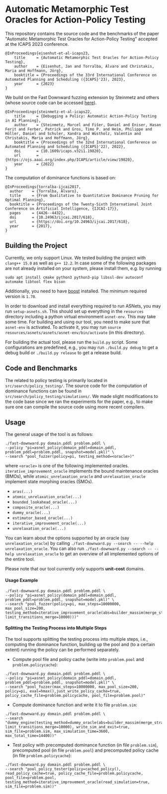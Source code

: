 # Automatic Metamorphic Test Oracles for Action-Policy Testing

This repository contains the source code and the benchmarks of the paper "Automatic Metamorphic Test Oracles for Action-Policy Testing" accepted at the ICAPS 2023 conference.

```
@InProceedings{eisenhut-et-al-icaps23, 
    title     = {Automatic Metamorphic Test Oracles for Action-Policy Testing},
    author    = {Eisenhut, Jan and Torralba, Álvaro and Christakis, Maria and Hoffmann, Jörg},
    booktitle = {Proceedings of the 33rd International Conference on Automated Planning and Scheduling ({ICAPS}'23), 2023},
    year      = {2023}
}
```

We build on the Fast Downward fuzzing extension by Steinmetz and others (whose source code can be accessed [here](https://doi.org/10.5281/zenodo.6323289)).

```
@InProceedings{steinmetz-et-al-icaps22, 
    title     = {Debugging a Policy: Automatic Action-Policy Testing in AI Planning},
    author    = {Steinmetz, Marcel and Fišer, Daniel and Eniser, Hasan Ferit and Ferber, Patrick and Gros, Timo P. and Heim, Philippe and Höller, Daniel and Schuler, Xandra and Wüstholz, Valentin and Christakis, Maria and Hoffmann, Jörg},
    booktitle = {Proceedings of the 32nd International Conference on Automated Planning and Scheduling ({ICAPS}'22), 2022},
    doi       = {10.1609/icaps.v32i1.19820}, 
    url       = {https://ojs.aaai.org/index.php/ICAPS/article/view/19820}, 
    year      = {2022}
}
```

The computation of dominance functions is based on:

```
@InProceedings{torralba-ijcai2017,
  author    = {Torralba, Álvaro},
  title     = {From Qualitative to Quantitative Dominance Pruning for Optimal Planning},
  booktitle = {Proceedings of the Twenty-Sixth International Joint Conference on Artificial Intelligence, {IJCAI-17}},
  pages     = {4426--4432},
  doi       = {10.24963/ijcai.2017/618},
  url       = {https://doi.org/10.24963/ijcai.2017/618},
  year      = {2017},
}
```

## Building the Project

Currently, we only support Linux. We tested building the project with `clang++ 15.0` as well as `g++ 12.2`.
In case some of the following packages are not already installed on your system, please install them, e.g. by running 
```shell 
sudo apt install cmake python3 python3-pip libssl-dev autoconf automake libtool flex bison
```
Additionally, you need to have [boost](https://www.boost.org/) installed. The minimum required version is `1.78`.

In order to download and install everything required to run ASNets, you may run `setup-asnets.sh`.
This should set up everything in the `resources` directory including a python virtual environment `asnet-env`. This may take some time.
For building and using our tool, you need to make sure that `asnet-env` is activated.
To activate it, you may run `source resources/asnets/asnets/asnet-env/bin/activate` (in this directory).

For building the actual tool, please run the `build.py` script. 
Some configurations are predefined, e.g., you may run `./build.py debug` to get a debug build or `./build.py release` to get a release build.

## Code and Benchmarks

The related to policy testing is primarily located in `src/search/policy_testing/`. 
The source code for the computation of dominance functions can be found in `src/search/policy_testing/simulations/`.
We made slight modifications to the code base since we ran the experiments for the paper, e.g., to make sure one can compile the source code using more recent compilers.

## Usage

The general usage of the tool is as follows:

```shell
./fast-downward.py domain.pddl problem.pddl \
--policy "pi=asnet_policy(domain_pddl=domain.pddl, problem_pddl=problem.pddl, snapshot=model.pkl)" \
--search "pool_fuzzer(policy=pi, testing_method=<oracle>)"
```
where `<oracle>` is one of the following implemented oracles. 
`iterative_improvement_oracle` implements the bound maintenance oracles (BMOs), while `atomic_unrelaxation_oracle` and `unrelaxation_oracle` implement state morphing oracles (SMOs).
* `aras(...)`
* `atomic_unrelaxation_oracle(...)`
* `bounded_lookahead_oracle(...)`
* `composite_oracle(...)`
* `dummy_oracle(...)`
* `estimator_based_oracle(...)`
* `iterative_improvement_oracle(...)`
* `unrelaxation_oracle(...)`

You can learn about the options supported by an oracle (say `unrelaxation_oracle`) by calling `./fast-downward.py --search -- --help unrelaxation_oracle`.
You can also run `./fast-downward.py --search -- --help unrelaxation_oracle` to get an overview of all implemented options of the entire tool.

Please note that our tool currently only supports **unit-cost** domains.

#### Usage Example
```shell
./fast-downward.py domain.pddl problem.pddl \
--policy "pi=asnet_policy(domain_pddl=domain.pddl, problem_pddl=problem.pddl, snapshot=model.pkl)" \
--search "pool_fuzzer(policy=pi, max_steps=10000000, max_pool_size=200, testing_method=iterative_improvement_oracle(abs=builder_massim(merge_strategy=merge_dfp(), limit_transitions_merge=10000)))"
```

#### Splitting the Testing Process into Multiple Steps
The tool supports splitting the testing process into multiple steps, i.e., computing the dominance function, building up the pool and (to a certain extent) running the policy can be performed separately.
- Compute pool file and policy cache (write into `problem.pool` and `problem.policycache`):
```shell
./fast-downward.py domain.pddl problem.pddl \
--policy "pi=asnet_policy(domain_pddl=domain.pddl, problem_pddl=problem.pddl, snapshot=model.pkl)" \
--search "pool_fuzzer(max_steps=10000000, max_pool_size=200, policy=pi, eval=hmax(),just_write_policy_cache=true, policy_cache_file=problem.policycache, pool_file=problem.pool)"
```
- Compute dominance function and write it to file `problem.sim`:
```shell
./fast-downward.py domain.pddl problem.pddl \
--search "dummy_engine(testing_method=dummy_oracle(abs=builder_massim(merge_strategy=merge_dfp(), limit_transitions_merge=10000), write_sim_and_exit=true, sim_file=problem.sim, max_simulation_time=3600, max_total_time=14400))"
```
- Test policy with precomputed dominance function (in file `problem.sim`), precomputed pool (in file `problem.pool`) and precomputed policy cache (in file `problem.policycache`):
```shell
./fast-downward.py domain.pddl problem.pddl \
--search "pool_policy_tester(policy=cached_policy(), read_policy_cache=true, policy_cache_file=problem.policycache, pool_file=problem.pool, testing_method=iterative_improvement_oracle(read_simulation=true, sim_file=problem.sim))"
```